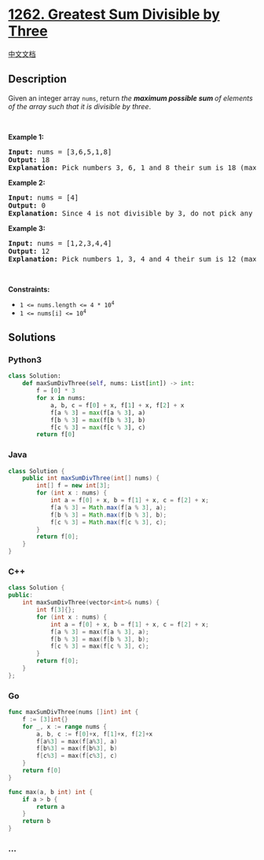 # [1262. Greatest Sum Divisible by Three](https://leetcode.com/problems/greatest-sum-divisible-by-three)

[中文文档](/solution/1200-1299/1262.Greatest%20Sum%20Divisible%20by%20Three/README.md)

## Description

<p>Given an integer array <code>nums</code>, return <em>the <strong>maximum possible sum </strong>of elements of the array such that it is divisible by three</em>.</p>

<p>&nbsp;</p>
<p><strong class="example">Example 1:</strong></p>

<pre>
<strong>Input:</strong> nums = [3,6,5,1,8]
<strong>Output:</strong> 18
<strong>Explanation:</strong> Pick numbers 3, 6, 1 and 8 their sum is 18 (maximum sum divisible by 3).</pre>

<p><strong class="example">Example 2:</strong></p>

<pre>
<strong>Input:</strong> nums = [4]
<strong>Output:</strong> 0
<strong>Explanation:</strong> Since 4 is not divisible by 3, do not pick any number.
</pre>

<p><strong class="example">Example 3:</strong></p>

<pre>
<strong>Input:</strong> nums = [1,2,3,4,4]
<strong>Output:</strong> 12
<strong>Explanation:</strong> Pick numbers 1, 3, 4 and 4 their sum is 12 (maximum sum divisible by 3).
</pre>

<p>&nbsp;</p>
<p><strong>Constraints:</strong></p>

<ul>
	<li><code>1 &lt;= nums.length &lt;= 4 * 10<sup>4</sup></code></li>
	<li><code>1 &lt;= nums[i] &lt;= 10<sup>4</sup></code></li>
</ul>

## Solutions

<!-- tabs:start -->

### **Python3**

```python
class Solution:
    def maxSumDivThree(self, nums: List[int]) -> int:
        f = [0] * 3
        for x in nums:
            a, b, c = f[0] + x, f[1] + x, f[2] + x
            f[a % 3] = max(f[a % 3], a)
            f[b % 3] = max(f[b % 3], b)
            f[c % 3] = max(f[c % 3], c)
        return f[0]
```

### **Java**

```java
class Solution {
    public int maxSumDivThree(int[] nums) {
        int[] f = new int[3];
        for (int x : nums) {
            int a = f[0] + x, b = f[1] + x, c = f[2] + x;
            f[a % 3] = Math.max(f[a % 3], a);
            f[b % 3] = Math.max(f[b % 3], b);
            f[c % 3] = Math.max(f[c % 3], c);
        }
        return f[0];
    }
}
```

### **C++**

```cpp
class Solution {
public:
    int maxSumDivThree(vector<int>& nums) {
        int f[3]{};
        for (int x : nums) {
            int a = f[0] + x, b = f[1] + x, c = f[2] + x;
            f[a % 3] = max(f[a % 3], a);
            f[b % 3] = max(f[b % 3], b);
            f[c % 3] = max(f[c % 3], c);
        }
        return f[0];
    }
};
```

### **Go**

```go
func maxSumDivThree(nums []int) int {
	f := [3]int{}
	for _, x := range nums {
		a, b, c := f[0]+x, f[1]+x, f[2]+x
		f[a%3] = max(f[a%3], a)
		f[b%3] = max(f[b%3], b)
		f[c%3] = max(f[c%3], c)
	}
	return f[0]
}

func max(a, b int) int {
	if a > b {
		return a
	}
	return b
}
```

### **...**

```

```

<!-- tabs:end -->
